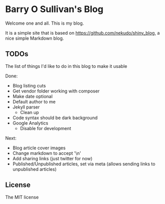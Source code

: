 # Barry O Sullivan's Blog
Welcome one and all. This is my blog.

It is a simple site that is based on https://github.com/nekudo/shiny_blog, a nice simple Markdown blog.

## TODOs
The list of things I'd like to do in this blog to make it usable

Done:
- Blog listing cuts
- Get vendor folder working with composer
- Make date optional
- Default author to me
- Jekyll parser
  -  Clean up 
- Code syntax should be dark background 
- Google Analytics
  - Disable for development

Next:
- Blog article cover images
- Change markdown to accept '\n' 
- Add sharing links (just twitter for now)
- Published/Unpublished articles, set via meta (allows sending links to unpublished articles)

## License

The MIT license